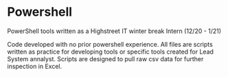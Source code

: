 # Powershell
PowerShell tools written as a Highstreet IT  winter break Intern (12/20 - 1/21)

Code developed with no prior powershell experience. All files are scripts written as practice for developing tools or specific tools created for Lead System annalyst. Scripts are designed to pull raw csv data for further inspection in Excel. 

